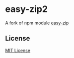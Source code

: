 easy-zip2
=========

A fork of npm module [easy-zip](https://github.com/owenchong/easy-zip)

## License

[MIT License](http://en.wikipedia.org/wiki/MIT_License)
